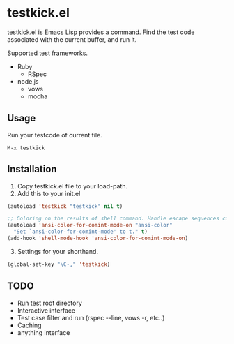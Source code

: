 # testkick.el

testkick.el is Emacs Lisp provides a command.
Find the test code associated with the current buffer, and run it.

Supported test frameworks.
* Ruby
  * RSpec
* node.js
  * vows
  * mocha

## Usage

Run your testcode of current file.
```
M-x testkick
```

## Installation

1. Copy testkick.el file to your load-path.
2. Add this to your init.el 

```cl
(autoload 'testkick "testkick" nil t)

;; Coloring on the results of shell command. Handle escape sequences correctly
(autoload 'ansi-color-for-comint-mode-on "ansi-color"
  "Set `ansi-color-for-comint-mode' to t." t)
(add-hook 'shell-mode-hook 'ansi-color-for-comint-mode-on)
```

3. Settings for your shorthand.

```cl
(global-set-key "\C-," 'testkick)
```

## TODO
* Run test root directory
* Interactive interface
* Test case filter and run (rspec --line, vows -r, etc..)
* Caching
* anything interface

